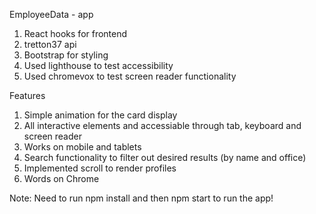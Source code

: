 EmployeeData - app

1. React hooks for frontend
2. tretton37 api
3. Bootstrap for styling
4. Used lighthouse to test accessibility
5. Used chromevox to test screen reader functionality

Features

1. Simple animation for the card display
2. All interactive elements and accessiable through tab, keyboard and screen reader
3. Works on mobile and tablets
4. Search functionality to filter out desired results (by name and office)
5. Implemented scroll to render profiles
6. Words on Chrome

Note: Need to run npm install and then npm start to run the app!
